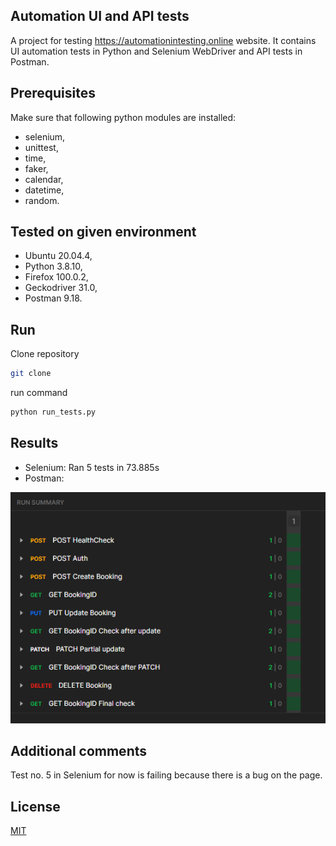 ## Automation UI and API tests
A project for testing https://automationintesting.online website. It contains UI automation tests in Python and Selenium WebDriver and API tests in Postman.


## Prerequisites
Make sure that following python modules are installed:
- selenium,  
- unittest, 
- time, 
- faker,
- calendar,
- datetime,
- random.


## Tested on given environment
- Ubuntu 20.04.4,
- Python 3.8.10,
- Firefox 100.0.2,
- Geckodriver 31.0,
- Postman 9.18.


## Run

Clone repository
```bash
git clone
```
run command

```bash
python run_tests.py
```

## Results
- Selenium: Ran 5 tests in 73.885s
- Postman: 

![APITestResults](APITestResults.png)

## Additional comments
Test no. 5 in Selenium for now is failing because there is a bug on the page.

## License
[MIT](https://choosealicense.com/licenses/mit/)
